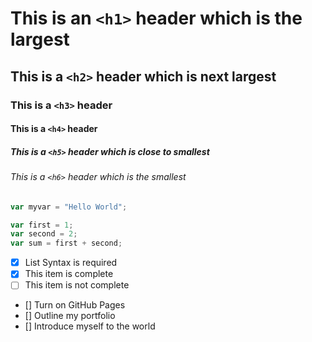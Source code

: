 # This is an `<h1>` header which is the largest
## This is a `<h2>` header which is next largest
### This is a `<h3>` header
#### This is a `<h4>` header
##### This is a `<h5>` header which is close to smallest
###### This is a `<h6>` header which is the smallest


````javascript
var myvar = "Hello World";
````

````javascript
var first = 1;
var second = 2;
var sum = first + second;
````
- [x] List Syntax is required
- [x] This item is complete
- [ ] This item is not complete

- [] Turn on GitHub Pages
- [] Outline my portfolio
- [] Introduce myself to the world
      
